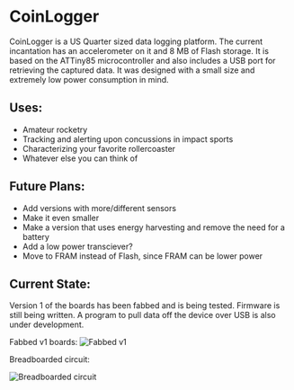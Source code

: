CoinLogger
==========

CoinLogger is a US Quarter sized data logging platform. The current incantation has an accelerometer on it and 8 MB of Flash storage. It is based on the ATTiny85 microcontroller and also includes a USB port for retrieving the captured data. It was designed with a small size and extremely low power consumption in mind.

Uses:
-----
* Amateur rocketry
* Tracking and alerting upon concussions in impact sports
* Characterizing your favorite rollercoaster
* Whatever else you can think of

Future Plans:
-------------
* Add versions with more/different sensors
* Make it even smaller
* Make a version that uses energy harvesting and remove the need for a battery
* Add a low power transciever?
* Move to FRAM instead of Flash, since FRAM can be lower power

Current State:
--------------
Version 1 of the boards has been fabbed and is being tested. Firmware is still being written. A program to pull data off the device over USB is also under development. 

Fabbed v1 boards:
![Fabbed v1](http://i.imgur.com/1uSZR5D.jpg)

Breadboarded circuit:

![Breadboarded circuit](http://i.imgur.com/qOhUhsW.jpg?1)